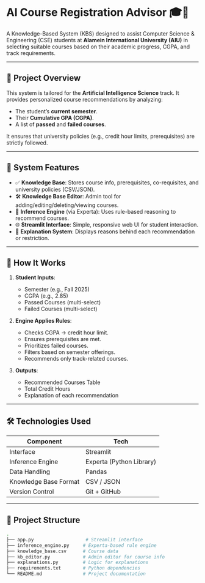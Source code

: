 # AI Course Registration Advisor 🎓🤖

A Knowledge-Based System (KBS) designed to assist Computer Science & Engineering (CSE) students at **Alamein International University (AIU)** in selecting suitable courses based on their academic progress, CGPA, and track requirements.

---

## 📌 Project Overview

This system is tailored for the **Artificial Intelligence Science** track. It provides personalized course recommendations by analyzing:

- The student’s **current semester**.
- Their **Cumulative GPA (CGPA)**.
- A list of **passed** and **failed courses**.

It ensures that university policies (e.g., credit hour limits, prerequisites) are strictly followed.

---

## 🧠 System Features

- ✅ **Knowledge Base**: Stores course info, prerequisites, co-requisites, and university policies (CSV/JSON).
- 🛠️ **Knowledge Base Editor**: Admin tool for adding/editing/deleting/viewing courses.
- 🧾 **Inference Engine** (via Experta): Uses rule-based reasoning to recommend courses.
- 🌐 **Streamlit Interface**: Simple, responsive web UI for student interaction.
- 💬 **Explanation System**: Displays reasons behind each recommendation or restriction.

---

## 🚀 How It Works

1. **Student Inputs**:
   - Semester (e.g., Fall 2025)
   - CGPA (e.g., 2.85)
   - Passed Courses (multi-select)
   - Failed Courses (multi-select)

2. **Engine Applies Rules**:
   - Checks CGPA → credit hour limit.
   - Ensures prerequisites are met.
   - Prioritizes failed courses.
   - Filters based on semester offerings.
   - Recommends only track-related courses.

3. **Outputs**:
   - Recommended Courses Table
   - Total Credit Hours
   - Explanation of each recommendation

---

## 🛠 Technologies Used

| Component              | Tech                         |
|------------------------|------------------------------|
| Interface              | Streamlit                    |
| Inference Engine       | Experta (Python Library)     |
| Data Handling          | Pandas                       |
| Knowledge Base Format  | CSV / JSON                   |
| Version Control        | Git + GitHub                 |

---

## 📂 Project Structure

```bash
.
├── app.py                   # Streamlit interface
├── inference_engine.py     # Experta-based rule engine
├── knowledge_base.csv      # Course data
├── kb_editor.py            # Admin editor for course info
├── explanations.py         # Logic for explanations
├── requirements.txt        # Python dependencies
└── README.md               # Project documentation
